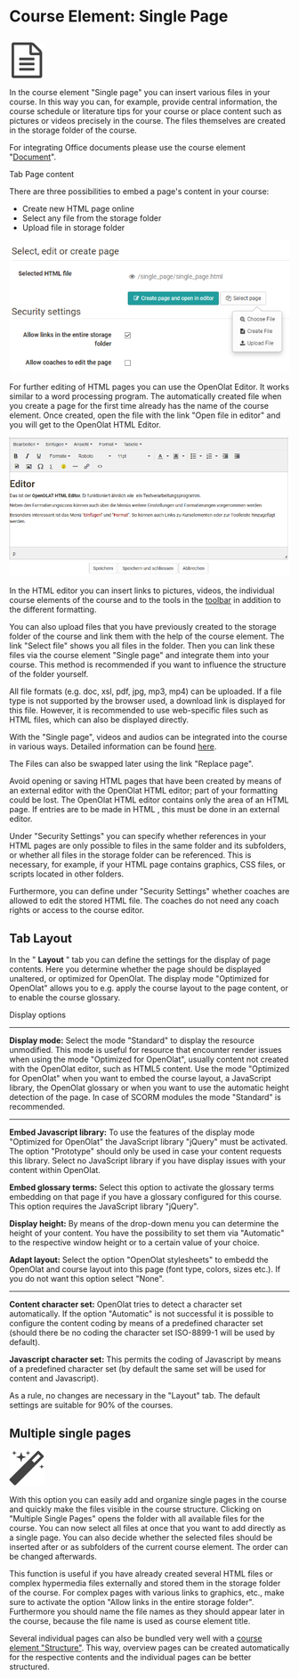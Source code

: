 # Course Element: Single Page

##

![](assets/single_page_icon.png)

In the course element "Single page" you can insert various files in your
course. In this way you can, for example, provide central information, the
course schedule or literature tips for your course or place content such as
pictures or videos precisely in the course. The files themselves are created
in the storage folder of the course.

For integrating Office documents please use the course element
"[Document](Knowledge_Transfer.md)".

  

Tab Page content

There are three possibilities to embed a page's content in your course:

  * Create new HTML page online
  * Select any file from the storage folder
  * Upload file in storage folder

![](assets/single_page_page_content.png)

For further editing of HTML pages you can use the OpenOlat Editor. It works
similar to a word processing program. The automatically created file when you
create a page for the first time already has the name of the course element.
Once created, open the file with the link "Open file in editor" and you will
get to the OpenOlat HTML Editor.

![](assets/html_editor.png)

In the HTML editor you can insert links to pictures, videos, the individual
course elements of the course and to the tools in the
[toolbar](../course_create/Using_additional_Course_Editor_Tools.md) in addition to the
different formatting.

You can also upload files that you have previously created to the storage
folder of the course and link them with the help of the course element. The
link "Select file" shows you all files in the folder. Then you can link these
files via the course element "Single page" and integrate them into your
course. This method is recommended if you want to influence the structure of
the folder yourself.

All file formats (e.g. doc, xsl, pdf, jpg, mp3, mp4) can be uploaded. If a
file type is not supported by the browser used, a download link is displayed
for this file. However, it is recommended to use web-specific files such as
HTML files, which can also be displayed directly.

With the "Single page", videos and audios can be integrated into the course in
various ways. Detailed information can be found
[here](../../pages/viewpage.action%EF%B9%96pageId=108600564.html).

The Files can also be swapped later using the link "Replace page".

Avoid opening or saving HTML pages that have been created by means of an
external editor with the OpenOlat HTML editor; part of your formatting could
be lost. The OpenOlat HTML editor contains only the <body> area of an HTML
page. If entries are to be made in HTML <head>, this must be done in an
external editor.

Under "Security Settings" you can specify whether references in your HTML
pages are only possible to files in the same folder and its subfolders, or
whether all files in the storage folder can be referenced. This is necessary,
for example, if your HTML page contains graphics, CSS files, or scripts
located in other folders.

Furthermore, you can define under "Security Settings" whether coaches are
allowed to edit the stored HTML file. The coaches do not need any coach rights
or access to the course editor.

## Tab Layout

In the " **Layout** " tab you can define the settings for the display of page
contents. Here you determine whether the page should be displayed unaltered,
or optimized for OpenOlat. The display mode "Optimized for OpenOlat" allows
you to e.g. apply the course layout to the page content, or to enable the
course glossary.

  

 Display options

* * *

 **Display mode:** Select the mode "Standard" to display the resource
unmodified. This mode is useful for resource that encounter render issues when
using the mode "Optimized for OpenOlat", usually content not created with the
OpenOlat editor, such as HTML5 content. Use the mode "Optimized for OpenOlat"
when you want to embed the course layout, a JavaScript library, the OpenOlat
glossary or when you want to use the automatic height detection of the page.
In case of SCORM modules the mode "Standard" is recommended.

* * *

 **Embed Javascript library:** To use the features of the display mode
"Optimized for OpenOlat" the JavaScript library "jQuery" must be activated.
The option "Prototype" should only be used in case your content requests this
library. Select no JavaScript library if you have display issues with your
content within OpenOlat.

 **Embed glossary terms:** Select this option to activate the glossary terms
embedding on that page if you have a glossary configured for this course. This
option requires the JavaScript library "jQuery".

 **Display height:** By means of the drop-down menu you can determine the
height of your content. You have the possibility to set them via "Automatic"
to the respective window height or to a certain value of your choice.

 **Adapt layout:** Select the option "OpenOlat stylesheets" to embedd the
OpenOlat and course layout into this page (font type, colors, sizes etc.). If
you do not want this option select "None".

* * *

 **Content character set:** OpenOlat tries to detect a character set
automatically. If the option "Automatic" is not successful it is possible to
configure the content coding by means of a predefined character set (should
there be no coding the character set ISO-8899-1 will be used by default).

 **Javascript character set:** This permits the coding of Javascript by means
of a predefined character set (by default the same set will be used for
content and Javascript).

  

As a rule, no changes are necessary in the "Layout" tab. The default settings
are suitable for 90% of the courses.

## Multiple single pages

![](assets/wizard_434343_64.png)

With this option you can easily add and organize single pages in the course
and quickly make the files visible in the course structure. Clicking on
"Multiple Single Pages" opens the folder with all available files for the
course. You can now select all files at once that you want to add directly as
a single page. You can also decide whether the selected files should be
inserted after or as subfolders of the current course element. The order can
be changed afterwards.

This function is useful if you have already created several HTML files or
complex hypermedia files externally and stored them in the storage folder of
the course. For complex pages with various links to graphics, etc., make sure
to activate the option "Allow links in the entire storage folder". Furthermore
you should name the file names as they should appear later in the course,
because the file name is used as course element title.

Several individual pages can also be bundled very well with a [course element
"Structure"](Course+Element%EF%B9%95+Structure.html). This way, overview pages
can be created automatically for the respective contents and the individual
pages can be better structured.

